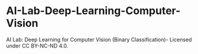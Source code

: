 # AI-Lab-Deep-Learning-Computer-Vision
AI Lab: Deep Learning for Computer Vision (Binary Classification)- Licensed under CC BY-NC-ND 4.0.
